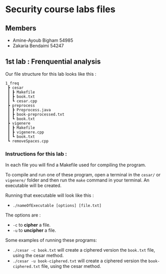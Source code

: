 # Security course labs files 

## Members 
- Amine-Ayoub Bigham 54985
- Zakaria Bendaimi 54247

## 1st lab : Frenquential analysis
Our file structure for this lab looks like this : 
```
1_freq
 ┣ cesar
 ┃ ┣ Makefile
 ┃ ┣ book.txt
 ┃ ┗ cesar.cpp
 ┣ preprocess
 ┃ ┣ Preprocess.java
 ┃ ┣ book-preprocessed.txt
 ┃ ┗ book.txt
 ┣ vigenere
 ┃ ┣ Makefile
 ┃ ┣ vigenere.cpp
 ┃ ┗ book.txt
 ┗ removeSpaces.cpp
```
### Instructions for this lab : 
In each file you will find a Makefile used for compiling the program. 

To compile and run one of these program, open a terminal in the `cesar/` or `vigenere/` folder and then run the `make` command in your terminal. An executable will be created.

Running that executable will look like this : 
- `./nameOfExecutable [options] [file.txt]`

The options are :
- `-c` to **cipher** a file. 
- `-u` to **uncipher** a file. 

Some examples of running these programs: 
- `./cesar -c book.txt` will create a ciphered version the `book.txt` file, using the cesar method.
- `./cesar -u book-ciphered.txt` will create a ciphered version the `book-ciphered.txt` file, using the cesar method.
